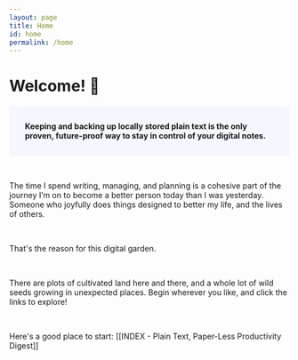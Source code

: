 ```yaml
---
layout: page
title: Home
id: home
permalink: /home
---
```


# Welcome! 🌱

<p style="padding: 2em 2em; background: #f5f7ff; border-radius: 4px;">
<span style="font-weight: bold">Keeping and backing up locally stored plain text is the only proven, future-proof way to stay in control of your digital notes.</span></p>
<br>

The time I spend writing, managing, and planning is a cohesive part of the journey I’m on to become a better person today than I was yesterday. Someone who joyfully does things designed to better my life, and the lives of others.

<br>

That's the reason for this digital garden. 

<br>

There are plots of cultivated land here and there, and a whole lot of wild seeds growing in unexpected places. Begin wherever you like, and click the links to explore!

<br>

Here's a good place to start:
[[INDEX - Plain Text, Paper-Less Productivity Digest]]

<style>
  .wrapper {
    max-width: 46em;
  }
</style>
